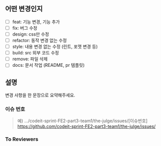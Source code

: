 ## 어떤 변경인지

- [ ] feat: 기능 변경, 기능 추가
- [ ] fix: 버그 수정
- [ ] design: css만 수정
- [ ] refactor: 동작 변경 없는 수정
- [ ] style: 내용 변경 없는 수정 (린트, 포맷 변경 등)
- [ ] build: src 외부 코드 수정
- [ ] remove: 파일 삭제 
- [ ] docs: 문서 작업 (README, pr 템플릿)

## 설명

변경 사항을 한 문장으로 요약해주세요.

### 이슈 번호

> 예) .../codeit-sprint-FE2-part3-team1/the-julge/issues/[이슈번호]
> https://github.com/codeit-sprint-FE2-part3-team1/the-julge/issues/

### To Reviewers
